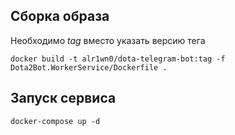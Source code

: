 ## Сборка образа
Необходимо *tag* вместо указать версию тега
```
docker build -t alr1wn0/dota-telegram-bot:tag -f Dota2Bot.WorkerService/Dockerfile .
```

## Запуск сервиса
```
docker-compose up -d
```